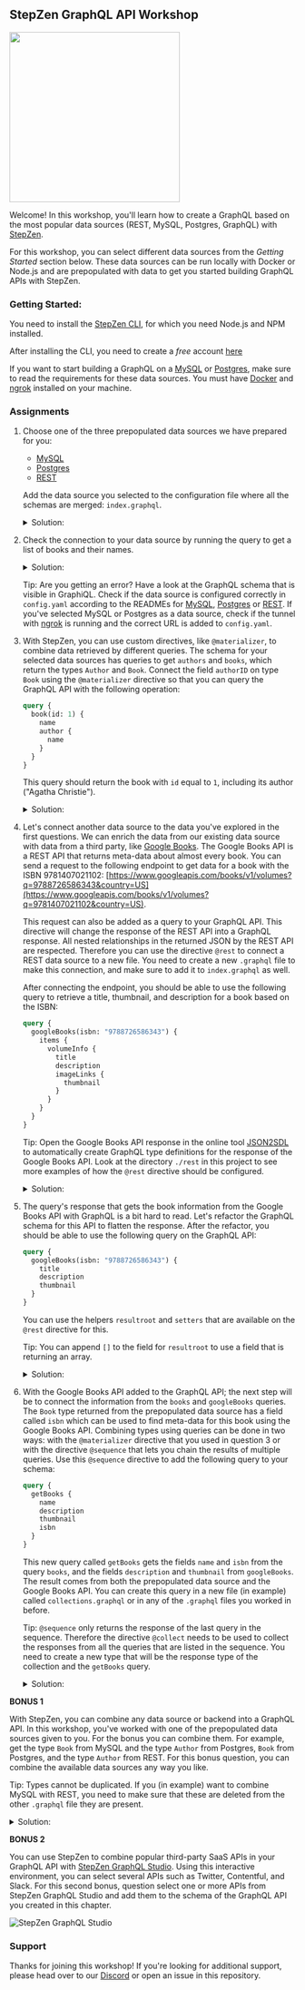 ## StepZen GraphQL API Workshop

<img src="https://stepzen.com/images/stepzen-stickers.png" width="300">

Welcome! In this workshop, you'll learn how to create a GraphQL based on the most popular data sources (REST, MySQL, Postgres, GraphQL) with [StepZen](https://stepzen.com).

For this workshop, you can select different data sources from the _Getting Started_ section below. These data sources can be run locally with Docker or Node.js and are prepopulated with data to get you started building GraphQL APIs with StepZen.

### Getting Started:

You need to install the [StepZen CLI](https://www.npmjs.com/package/stepzen), for which you need Node.js and NPM installed.

After installing the CLI, you need to create a _free_ account [here](https://stepzen.com/?utm_source=https://github.com/&utm_medium=github&utm_content=graphql-galaxy-workshop)

If you want to start building a GraphQL on a [MySQL](./mysql/README.md) or [Postgres](./postgres/README.md), make sure to read the requirements for these data sources. You must have [Docker](https://www.docker.com/products/docker-desktop) and [ngrok](https://ngrok.com/download) installed on your machine.

### Assignments

1.  Choose one of the three prepopulated data sources we have prepared for you:

    - [MySQL](./mysql/README.md)
    - [Postgres](./postgres/README.md)
    - [REST](./rest/README.md)

    Add the data source you selected to the configuration file where all the schemas are merged: `index.graphql`.

    <details>
    <summary>Solution:</summary>

    You can find the complete and working solution in the branch [ex-1](https://github.com/stepzen-samples/stepzen-api-workshop/tree/ex-1).

    - For MySQL

    ```graphql
    schema @sdl(files: ["mysql/index.graphql"]) {
      query: Query
    }
    ```

    - For Postgres

    ```graphql
    schema @sdl(files: ["postgres/index.graphql"]) {
      query: Query
    }
    ```

    - For REST

    ```graphql
    schema @sdl(files: ["rest/index.graphql"]) {
      query: Query
    }
    ```

    </details>

2.  Check the connection to your data source by running the query to get a list of books and their names.

    <details>
    <summary>Solution:</summary>

    You can find the complete and working solution in the branch [ex-1](https://github.com/stepzen-samples/stepzen-api-workshop/tree/ex-1).

    ```graphql
    query {
      books {
        name
      }
    }
    ```

    </details>

    Tip: Are you getting an error? Have a look at the GraphQL schema that is visible in GraphiQL. Check if the data source is configured correctly in `config.yaml` according to the READMEs for [MySQL](./mysql/README.md), [Postgres](./postgres/README.md) or [REST](./rest/README.md). If you've selected MySQL or Postgres as a data source, check if the tunnel with [ngrok](https://ngrok.com/) is running and the correct URL is added to `config.yaml`.

3.  With StepZen, you can use custom directives, like `@materializer`, to combine data retrieved by different queries. The schema for your selected data sources has queries to get `authors` and `books`, which return the types `Author` and `Book`. Connect the field `authorID` on type `Book` using the `@materializer` directive so that you can query the GraphQL API with the following operation:

    ```graphql
    query {
      book(id: 1) {
        name
        author {
          name
        }
      }
    }
    ```

    This query should return the book with `id` equal to `1`, including its author ("Agatha Christie").

    <details>
    <summary>Solution:</summary>

    You can find the complete and working solution in the branch [ex-3](https://github.com/stepzen-samples/stepzen-api-workshop/tree/ex-3).

    Add the `author` field to type `Book` in the GraphQL schema for either MySQL, Postgres or REST. The `@materializer` will be configured to use the `author` query when the `books` query requests the `author` field. If so, it will take the field `authorID` and pass it to the `author` query as an argument.

    ```graphql
    ## [mysql/postgres/rest]/index.graphql

    type Book {
      id: ID!
      name: String!
      originalPublishingDate: Date!
      authorID: ID!
      author: Author
        @materializer(
          query: "author"
          arguments: [{ name: "id", field: "authorID" }]
        )
      isbn: String
    }
    ```

    </details>

4.  Let's connect another data source to the data you've explored in the first questions. We can enrich the data from our existing data source with data from a third party, like [Google Books](https://developers.google.com/books/docs/v1/using). The Google Books API is a REST API that returns meta-data about almost every book. You can send a request to the following endpoint to get data for a book with the ISBN 9781407021102: [https://www.googleapis.com/books/v1/volumes?q=9788726586343&country=US](https://www.googleapis.com/books/v1/volumes?q=9781407021102&country=US).

    This request can also be added as a query to your GraphQL API. This directive will change the response of the REST API into a GraphQL response. All nested relationships in the returned JSON by the REST API are respected. Therefore you can use the directive `@rest` to connect a REST data source to a new file. You need to create a new `.graphql` file to make this connection, and make sure to add it to `index.graphql` as well.

    After connecting the endpoint, you should be able to use the following query to retrieve a title, thumbnail, and description for a book based on the ISBN:

    ```graphql
    query {
      googleBooks(isbn: "9788726586343") {
        items {
          volumeInfo {
            title
            description
            imageLinks {
              thumbnail
            }
          }
        }
      }
    }
    ```

    Tip: Open the Google Books API response in the online tool [JSON2SDL](https://www.json2sdl.com/) to automatically create GraphQL type definitions for the response of the Google Books API. Look at the directory `./rest` in this project to see more examples of how the `@rest` directive should be configured.

    <details>
    <summary>Solution:</summary>

    You can find the complete and working solution in the branch [ex-4](https://github.com/stepzen-samples/stepzen-api-workshop/tree/ex-4).

    Create a new file (in example) called `googleBooks.graphql`. In this file, you need to add a query to get the results from the Google Books API, and you need to define the return types of the data. The response of this API is heavily nested, so you need to create multiple types to define all the fields that you want to be returned by this new query.

    ```graphql
    ## googleBook.graphql

    type ImageLinks {
      thumbnail: String
    }

    type VolumeInfo {
      title: String
      description: String
      imageLinks: ImageLinks
    }

    type GoogleBook {
      id: ID!
      volumeInfo: VolumeInfo
    }

    type GoogleBookResult {
      items: [GoogleBook]
    }

    type Query {
      googleBooks(isbn: String!): GoogleBookResult
        @rest(
          endpoint: "https://www.googleapis.com/books/v1/volumes?q=isbn:$isbn&country=US"
        )
    }
    ```

    </details>

5.  The query's response that gets the book information from the Google Books API with GraphQL is a bit hard to read. Let's refactor the GraphQL schema for this API to flatten the response. After the refactor, you should be able to use the following query on the GraphQL API:

    ```graphql
    query {
      googleBooks(isbn: "9788726586343") {
        title
        description
        thumbnail
      }
    }
    ```

    You can use the helpers `resultroot` and `setters` that are available on the `@rest` directive for this.

    Tip: You can append `[]` to the field for `resultroot` to use a field that is returning an array.

    <details>
    <summary>Solution:</summary>

    You can find the complete and working solution in the branch [ex-5](https://github.com/stepzen-samples/stepzen-api-workshop/tree/ex-5).

    The helper `resultroot` will take the field `volumeInfo` for every iteration of the `items` array. That way, all the fields in `volumeInfo` become top-level fields for this query. With `setters` the information for the field `thumbnail` inside the `imageLinks` path can be flattened.

    ```graphql
    ## googleBooks.graphql

    type GoogleBook {
      title: String
      description: String
      thumbnail: String
    }

    type Query {
      googleBooks(isbn: String!): [GoogleBook]
        @rest(
          endpoint: "https://www.googleapis.com/books/v1/volumes?q=isbn:$isbn&country=US"
          resultroot: "items[].volumeInfo"
          setters: [{ field: "thumbnail", path: "imageLinks.thumbnail" }]
        )
    }
    ```

    </details>

6.  With the Google Books API added to the GraphQL API; the next step will be to connect the information from the `books` and `googleBooks` queries. The `Book` type returned from the prepopulated data source has a field called `isbn` which can be used to find meta-data for this book using the Google Books API. Combining types using queries can be done in two ways: with the `@materializer` directive that you used in question 3 or with the directive `@sequence` that lets you chain the results of multiple queries. Use this `@sequence` directive to add the following query to your schema:

    ```graphql
    query {
      getBooks {
        name
        description
        thumbnail
        isbn
      }
    }
    ```

    This new query called `getBooks` gets the fields `name` and `isbn` from the query `books`, and the fields `description` and `thumbnail` from `googleBooks`. The result comes from both the prepopulated data source and the Google Books API. You can create this query in a new file (in example) called `collections.graphql` or in any of the `.graphql` files you worked in before.

    Tip: `@sequence` only returns the response of the last query in the sequence. Therefore the directive `@collect` needs to be used to collect the responses from all the queries that are listed in the sequence. You need to create a new type that will be the response type of the collection and the `getBooks` query.

    <details>
    <summary>Solution:</summary>

    You can find the complete and working solution in the branch [ex-6](https://github.com/stepzen-samples/stepzen-api-workshop/tree/ex-6).

    The directive `@sequence` needs to call the query `books` first, followed by `googleBooks`. The query `books` returns a field called `isbn` which is also the name of the argument that is needed by the `googleBooks` query. This value will automatically be passed to this query. The `collect` query uses the `@collect` directive to get the fields `name` and `description` from the `books` query, and the fields `description` and `thumbnail` from the `googleBooks` query. The response type of the `collect` query is the same as for the `getBooks` query but singular as the results for every response is collected individually.

    ```graphql
    ## collections.graphql

    type BookResult {
      name: String
      description: String
      thumbnail: String
      isbn: String
    }

    type Query {
      collect(
        name: String
        description: String
        isbn: String
        thumbnail: String
      ): BookResult @connector(type: "echo")
      getBooks: [BookResult]
        @sequence(
          steps: [
            { query: "books" }
            { query: "googleBooks" }
            { query: "collect" }
          ]
        )
    }
    ```

    </details>

**BONUS 1**

With StepZen, you can combine any data source or backend into a GraphQL API. In this workshop, you've worked with one of the prepopulated data sources given to you. For the bonus you can combine them. For example, get the type `Book` from MySQL and the type `Author` from Postgres, `Book` from Postgres, and the type `Author` from REST. For this bonus question, you can combine the available data sources any way you like.

Tip: Types cannot be duplicated. If you (in example) want to combine MySQL with REST, you need to make sure that these are deleted from the other `.graphql` file they are present.

<details>
  <summary>Solution:</summary>

  You can find the complete and working solution in the branches:
  - [bonus-mysql-rest](https://github.com/stepzen-samples/stepzen-api-workshop/tree/bonus-mysql-rest)
  - [bonus-postgres-rest](https://github.com/stepzen-samples/stepzen-api-workshop/tree/bonus-postgres-rest)
  - [bonus-mysql-postgres](https://github.com/stepzen-samples/stepzen-api-workshop/tree/bonus-mysql-postgres)

</details>

**BONUS 2**

You can use StepZen to combine popular third-party SaaS APIs in your GraphQL API with [StepZen GraphQL Studio](https://graphql.stepzen.com/). Using this interactive environment, you can select several APIs such as Twitter, Contentful, and Slack. For this second bonus, question select one or more APIs from StepZen GraphQL Studio and add them to the schema of the GraphQL API you created in this chapter.

![StepZen GraphQL Studio](https://stepzen.com/images/blog/studio-announce-explore-studio.png)

### Support

Thanks for joining this workshop! If you're looking for additional support, please head over to our [Discord](https://discord.com/invite/9k2VdPn2FR) or open an issue in this repository. 
